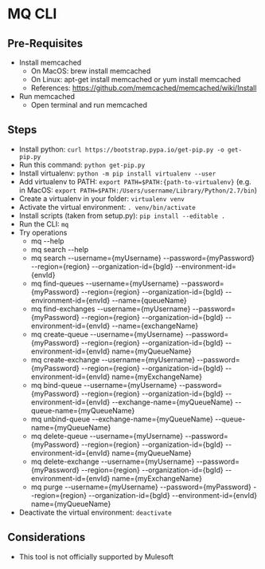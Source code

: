 # MQ CLI

## Pre-Requisites

- Install memcached 
	- On MacOS: brew install memcached
	- On Linux: apt-get install memcached or yum install memcached
	- References: https://github.com/memcached/memcached/wiki/Install
- Run memcached
	- Open terminal and run memcached


## Steps

- Install python: `curl https://bootstrap.pypa.io/get-pip.py -o get-pip.py`
- Run this command: `python get-pip.py`
- Install virtualenv: `python -m pip install virtualenv --user`
- Add virtualenv to PATH: `export PATH=$PATH:{path-to-virtualenv}` (e.g. in MacOS: `export PATH=$PATH:/Users/username/Library/Python/2.7/bin`)
- Create a virtualenv in your folder: `virtualenv venv`
- Activate the virtual environment: `. venv/bin/activate`
- Install scripts (taken from setup.py): `pip install --editable .`
- Run the CLI: `mq`
- Try operations
	- mq --help
	- mq search --help
	- mq search --username={myUsername} --password={myPassword} --region={region} --organization-id={bgId} --environment-id={envId}
	- mq find-queues --username={myUsername} --password={myPassword} --region={region} --organization-id={bgId} --environment-id={envId} --name={queueName}
	- mq find-exchanges --username={myUsername} --password={myPassword} --region={region} --organization-id={bgId} --environment-id={envId} --name={exchangeName}
	- mq create-queue --username={myUsername} --password={myPassword} --region={region} --organization-id={bgId} --environment-id={envId} name={myQueueName}
	- mq create-exchange --username={myUsername} --password={myPassword} --region={region} --organization-id={bgId} --environment-id={envId} name={myExchangeName}
	- mq bind-queue --username={myUsername} --password={myPassword} --region={region} --organization-id={bgId} --environment-id={envId} --exchange-name={myQueueName} --queue-name={myQueueName}
	- mq unbind-queue --exchange-name={myQueueName} --queue-name={myQueueName}
	- mq delete-queue --username={myUsername} --password={myPassword} --region={region} --organization-id={bgId} --environment-id={envId} name={myQueueName}
	- mq delete-exchange --username={myUsername} --password={myPassword} --region={region} --organization-id={bgId} --environment-id={envId} name={myExchangeName}
	- mq purge --username={myUsername} --password={myPassword} --region={region} --organization-id={bgId} --environment-id={envId} name={myQueueName}
- Deactivate the virtual environment: `deactivate`


## Considerations
- This tool is not officially supported by Mulesoft
